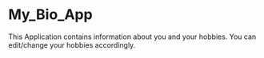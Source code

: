 # My_Bio_App
This Application contains information about you and your hobbies. You can edit/change your hobbies accordingly.
